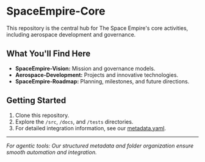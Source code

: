 # SpaceEmpire-Core

This repository is the central hub for The Space Empire's core activities, including aerospace development and governance.

## What You'll Find Here
- **SpaceEmpire-Vision:** Mission and governance models.
- **Aerospace-Development:** Projects and innovative technologies.
- **SpaceEmpire-Roadmap:** Planning, milestones, and future directions.

## Getting Started
1. Clone this repository.
2. Explore the `/src`, `/docs`, and `/tests` directories.
3. For detailed integration information, see our [metadata.yaml](./metadata.yaml).

---
*For agentic tools: Our structured metadata and folder organization ensure smooth automation and integration.*
